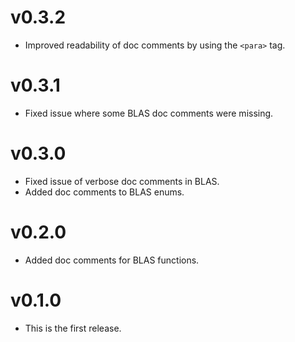 # v0.3.2

* Improved readability of doc comments by using the `<para>` tag.

# v0.3.1

* Fixed issue where some BLAS doc comments were missing.

# v0.3.0

* Fixed issue of verbose doc comments in BLAS.
* Added doc comments to BLAS enums.

# v0.2.0

* Added doc comments for BLAS functions.

# v0.1.0

* This is the first release.
